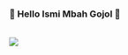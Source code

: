 ### 👏 Hello Ismi Mbah Gojol 👋


<a href="https://github.com/anuraghazra/github-readme-stats">\
  <img align="center" src="https://github-readme-stats.vercel.app/api?username=knalbdev&show_icons=true&theme=dark" />\
</a>
